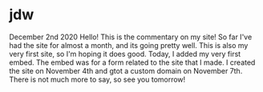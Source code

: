 # jdw
December 2nd 2020
Hello! This is the commentary on my site! So far I've had the site for almost a month, and its going pretty well. This is also my very first site, so I'm hoping it does good. Today, I added my very first embed. The embed was for a form related to the site that I made. I created the site on November 4th and gtot a custom domain on November 7th. There is not much more to say, so see you tomorrow!
